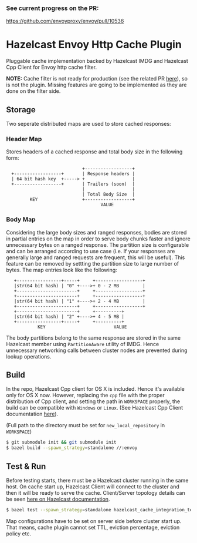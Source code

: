 ### See current progress on the PR: 
https://github.com/envoyproxy/envoy/pull/10536

# Hazelcast Envoy Http Cache Plugin
Pluggable cache implementation backed by Hazelcast IMDG and Hazelcast Cpp Client for Envoy http cache filter.

**NOTE:** Cache filter is not ready for production (see the related PR [here](https://github.com/envoyproxy/envoy/pull/7198)),
so is not the plugin. Missing features are going to be implemented as they are done on the filter side.

## Storage

Two seperate distributed maps are used to store cached responses:

### Header Map

Stores headers of a cached response and total body size in the following form:
```
                             +------------------+
  +------------------+       | Response headers |
  | 64 bit hash key  +-----> +                  |
  +------------------+       | Trailers (soon)  |
                             |                  |
                             | Total Body Size  |
         KEY                 +------------------+
                                    VALUE
```
### Body Map

Considering the large body sizes and ranged responses, bodies are stored in partial entries on the map in order
to serve body chunks faster and ignore unnecessary bytes on a ranged response.
The partition size is configurable and can be arranged according to use case (i.e. If your responses are generally large and 
ranged requests are frequent, this will be useful). This feature can be 
removed by settting the partition size to large number of bytes. The map entries look like the following:

```
   +-----------------+-----+     +------------------+
   |str(64 bit hash) | "0" +---->+ 0 - 2 MB         |
   +-----------------------+     +------------------+
   +-----------------------+     +------------------+
   |str(64 bit hash) | "1" +---->+ 2 - 4 MB         |
   +-----------------------+     +------------------+
   +-----------------------+     +----------+
   |str(64 bit hash) | "2" +---->+ 4 - 5 MB |
   +-----------------+-----+     +----------+
            KEY                          VALUE
 ```
 The body partitions belong to the same response are stored in the same Hazelcast member using `PartitionAware`
 utility of IMDG. Hence unnecessary networking calls between cluster nodes are prevented during lookup operations. 


## Build

In the repo, Hazelcast Cpp client for OS X is included. Hence it's available only for OS X now. However, replacing the `cpp` file with
the proper distribution of Cpp client, and setting the path in `WORKSPACE` properly, the build can be compatible 
with `Windows` or `Linux`. (See Hazelcast Cpp Client documentation [here](https://github.com/hazelcast/hazelcast-cpp-client)).

(Full path to the directory must be set for `new_local_repository` in `WORKSPACE`)

```sh
$ git submodule init && git submodule init
$ bazel build --spawn_strategy=standalone //:envoy 
```

## Test & Run

Before testing starts, there must be a Hazelcast cluster running in the same host. On cache start up, 
Hazelcast Client will connect to the cluster and then it will be ready to serve the cache. Client/Server
topology details can be seen [here on Hazelcast documentation](https://docs.hazelcast.org/docs/latest/manual/html-single/#hazelcast-topology).

```sh
$ bazel test --spawn_strategy=standalone hazelcast_cache_integration_test
```

Map configurations have to be set on server side before cluster start up.
That means, cache plugin cannot set TTL, eviction percentage, eviction policy etc.
